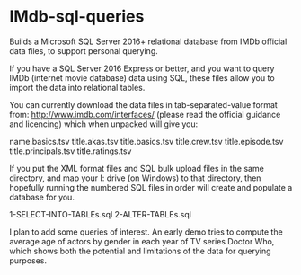 # IMdb-sql-queries
Builds a Microsoft SQL Server 2016+ relational database from IMDb official data files, to support personal querying.

If you have a SQL Server 2016 Express or better, and you want to query IMDb (internet movie database) data using SQL, these files allow you to import the data into relational tables.

You can currently download the data files in tab-separated-value format from:
http://www.imdb.com/interfaces/
(please read the official guidance and licencing)
which when unpacked will give you:

name.basics.tsv
title.akas.tsv
title.basics.tsv
title.crew.tsv
title.episode.tsv
title.principals.tsv
title.ratings.tsv

If you put the XML format files and SQL bulk upload files in the same directory, and map your I: drive (on Windows) to that directory, then hopefully running the numbered SQL files in order will create and populate a database for you.

1-SELECT-INTO-TABLEs.sql
2-ALTER-TABLEs.sql

I plan to add some queries of interest. An early demo tries to compute the average age of actors by gender in each year of TV series Doctor Who, which shows both the potential and limitations of the data for querying purposes.
